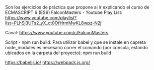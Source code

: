 Son los ejercicios de práctica que propone al ir explicando el curso de ECMASCRIPT 6 (ES6) FalconMasters - Youtube
Play List: https://www.youtube.com/playlist?list=PLhSj3UTs2_yX_ct0OfHrmMwKL8wpz-N2j


Canal:
https://www.youtube.com/c/FalconMasters

Script - npm run build:
Para utilizar babel y que se instale en capreta node_modules es necesario correr el comando (por consola, estando ubicados en la carpeta del proyecto):
npm run build 


https://babeljs.io/
https://webpack.js.org/
